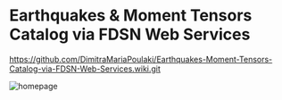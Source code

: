 # Earthquakes & Moment Tensors Catalog via FDSN Web Services


https://github.com/DimitraMariaPoulaki/Earthquakes-Moment-Tensors-Catalog-via-FDSN-Web-Services.wiki.git

![homepage](https://user-images.githubusercontent.com/58705783/158984557-1581df0b-fa2c-4e42-8b65-f108838e8228.png)

